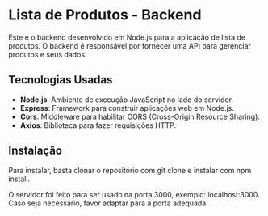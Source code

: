 # Lista de Produtos - Backend

Este é o backend desenvolvido em Node.js para a aplicação de lista de produtos. O backend é responsável por fornecer uma API para gerenciar produtos e seus dados.

## Tecnologias Usadas

- **Node.js**: Ambiente de execução JavaScript no lado do servidor.
- **Express**: Framework para construir aplicações web em Node.js.
- **Cors**: Middleware para habilitar CORS (Cross-Origin Resource Sharing).
- **Axios**: Biblioteca para fazer requisições HTTP.

## Instalação
Para instalar, basta clonar o repositório com git clone e instalar com npm install.

O servidor foi feito para ser usado na porta 3000, exemplo: localhost:3000. 
Caso seja necessário, favor adaptar para a porta adequada.
